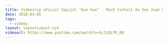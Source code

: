 ```yaml
---
title: Videoclip oficial Vayijel "kux kux" - Rock tsotsil de San Juan Chamula, Chiapas, México.
date: 2018-03-05
tags:
  - videos
layout: layouts/post.njk
videourl: https://www.youtube.com/watch?v=Sc7LQLYR_0Q
---
```

